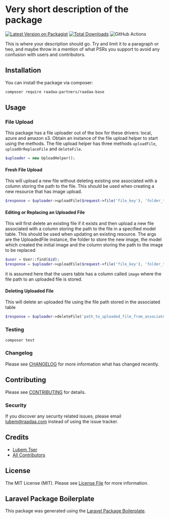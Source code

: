 # Very short description of the package

[![Latest Version on Packagist](https://img.shields.io/packagist/v/raadaa-partners/raadaa-base.svg?style=flat-square)](https://packagist.org/packages/raadaa-partners/raadaa-base)
[![Total Downloads](https://img.shields.io/packagist/dt/raadaa-partners/raadaa-base.svg?style=flat-square)](https://packagist.org/packages/raadaa-partners/raadaa-base)
![GitHub Actions](https://github.com/raadaa-partners/raadaa-base/actions/workflows/main.yml/badge.svg)

This is where your description should go. Try and limit it to a paragraph or two, and maybe throw in a mention of what PSRs you support to avoid any confusion with users and contributors.

## Installation

You can install the package via composer:

```bash
composer require raadaa-partners/raadaa-base
```

## Usage

### File Upload
This package has a file uploader out of the box for these drivers: local, azure and amazon s3. Obtain an instance of the file upload helper to start using the methods. The file upload 
helper has three methods `uploadFile`, `uploadOrReplaceFile` and `deleteFile`.
```php
$uploader = new UploadHelper();
```

#### Fresh File Upload

This will upload a new file without deleting existing one associated with a column storing the path to the file. This should be used when creating a new resource that has image upload.

```php
$response = $uploader->uploadFile($request->file('file_key'), 'folder_to_store_image');
```
#### Editing or Replacing an Uploaded File

This will first delete an existing file if it exists and then upload a new file associated with a column storing the path to the file in a specified model table. This should be used when updating an existing resource. The args are the UploadedFile instance, the folder to store the new image,
the model which created the initial image and the column storing the path to the image to be replaced

```php
$user = User::find($id);
$response = $uploader->uploadFile($request->file('file_key'), 'folder_to_store_image', $user, 'image');
```
it is assumed here that the users table has a column called `image` where the file path to an uploaded file is stored.

#### Deleting Uploaded File

This will delete an uploaded file using the file path stored in the associated table

```php
$response = $uploader->deleteFile('path_to_uploaded_file_from_associated_table_column');
```

### Testing

```bash
composer test
```

### Changelog

Please see [CHANGELOG](CHANGELOG.md) for more information what has changed recently.

## Contributing

Please see [CONTRIBUTING](CONTRIBUTING.md) for details.

### Security

If you discover any security related issues, please email lubem@raadaa.com instead of using the issue tracker.

## Credits

-   [Lubem Tser](https://github.com/raadaa-partners)
-   [All Contributors](../../contributors)

## License

The MIT License (MIT). Please see [License File](LICENSE.md) for more information.

## Laravel Package Boilerplate

This package was generated using the [Laravel Package Boilerplate](https://laravelpackageboilerplate.com).
